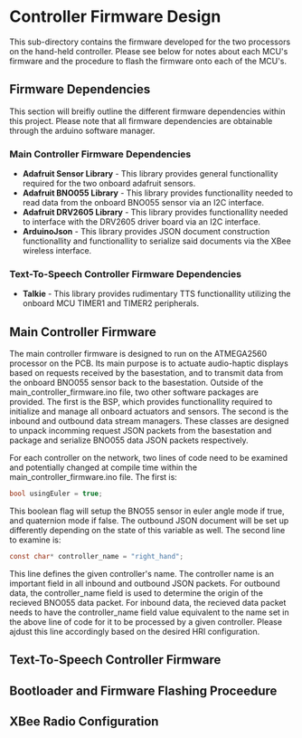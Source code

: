 # Controller Firmware Design
This sub-directory contains the firmware developed for the two processors on the hand-held controller. Please see below for notes about each MCU's firmware and the procedure to flash the firmware onto each of the MCU's. 

## Firmware Dependencies 
This section will breifly outline the different firmware dependencies within this project. Please note that all firmware dependencies are obtainable through the arduino software manager. 

### Main Controller Firmware Dependencies
* **Adafruit Sensor Library** - This library provides general functionallity required for the two onboard adafruit sensors.
* **Adafruit BNO055 Library** - This library provides functionallity needed to read data from the onboard BNO055 sensor via an I2C interface. 
* **Adafruit DRV2605 Library** - This library provides functionallity needed to interface with the DRV2605 driver board via an I2C interface.
* **ArduinoJson** - This library provides JSON document construction functionallity and functionallity to serialize said documents via the XBee wireless interface. 

### Text-To-Speech Controller Firmware Dependencies
* **Talkie** - This library provides rudimentary TTS functionallity utilizing the onboard MCU TIMER1 and TIMER2 peripherals. 

## Main Controller Firmware
The main controller firmware is designed to run on the ATMEGA2560 processor on the PCB. Its main purpose is to actuate audio-haptic displays based on requests received by the basestation, and to transmit data from the onboard BNO055 sensor back to the basestation. Outside of the main\_controller\_firmware.ino file, two other software packages are provided. The first is the BSP, which provides functionallity required to initialize and manage all onboard actuators and sensors. The second is the inbound and outbound data stream managers. These classes are designed to unpack incomming request JSON packets from the basestation and package and serialize BNO055 data JSON packets respectively. 

For each controller on the network, two lines of code need to be examined and potentially changed at compile time within the main\_controller\_firmware.ino file. The first is:

```C
bool usingEuler = true;
```
This boolean flag will setup the BNO55 sensor in euler angle mode if true, and quaternion mode if false. The outbound JSON document will be set up differently depending on the state of this variable as well. The second line to examine is:

```C
const char* controller_name = "right_hand";
```
This line defines the given controller's name. The controller name is an important field in all inbound and outbound JSON packets. For outbound data, the controller\_name field is used to determine the origin of the recieved BNO055 data packet. For inbound data, the recieved data packet needs to have the controller\_name field value equivalent to the name set in the above line of code for it to be processed by a given controller. Please ajdust this line accordingly based on the desired HRI configuration.

## Text-To-Speech Controller Firmware

## Bootloader and Firmware Flashing Proceedure

## XBee Radio Configuration
